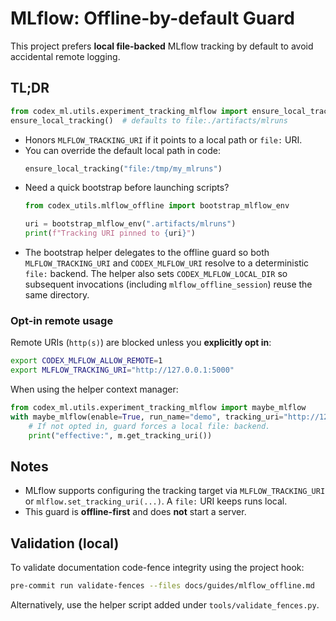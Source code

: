 # MLflow: Offline-by-default Guard

This project prefers **local file-backed** MLflow tracking by default to avoid accidental remote logging.

## TL;DR
```python
from codex_ml.utils.experiment_tracking_mlflow import ensure_local_tracking
ensure_local_tracking()  # defaults to file:./artifacts/mlruns
```

- Honors `MLFLOW_TRACKING_URI` if it points to a local path or `file:` URI.
- You can override the default local path in code:
  ```python
  ensure_local_tracking("file:/tmp/my_mlruns")
  ```
- Need a quick bootstrap before launching scripts?
  ```python
  from codex_utils.mlflow_offline import bootstrap_mlflow_env

  uri = bootstrap_mlflow_env(".artifacts/mlruns")
  print(f"Tracking URI pinned to {uri}")
  ```
- The bootstrap helper delegates to the offline guard so both `MLFLOW_TRACKING_URI`
  and `CODEX_MLFLOW_URI` resolve to a deterministic `file:` backend. The helper
  also sets `CODEX_MLFLOW_LOCAL_DIR` so subsequent invocations (including
  `mlflow_offline_session`) reuse the same directory.

### Opt-in remote usage
Remote URIs (`http(s)`) are blocked unless you **explicitly opt in**:
```bash
export CODEX_MLFLOW_ALLOW_REMOTE=1
export MLFLOW_TRACKING_URI="http://127.0.0.1:5000"
```
When using the helper context manager:
```python
from codex_ml.utils.experiment_tracking_mlflow import maybe_mlflow
with maybe_mlflow(enable=True, run_name="demo", tracking_uri="http://127.0.0.1:5000") as m:
    # If not opted in, guard forces a local file: backend.
    print("effective:", m.get_tracking_uri())
```

## Notes
- MLflow supports configuring the tracking target via `MLFLOW_TRACKING_URI` or `mlflow.set_tracking_uri(...)`. A `file:` URI keeps runs local.
- This guard is **offline-first** and does **not** start a server.

## Validation (local)
To validate documentation code-fence integrity using the project hook:

```bash
pre-commit run validate-fences --files docs/guides/mlflow_offline.md
```

Alternatively, use the helper script added under `tools/validate_fences.py`.
